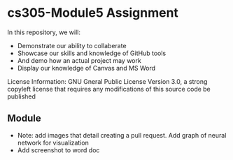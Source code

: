 # cs305-Module5 Assignment
In this repository, we will:
* Demonstrate our ability to collaberate
* Showcase our skills and knowledge of GitHub tools
* And demo how an actual project may work
* Display our knowledge of Canvas and MS Word

License Information: GNU Gneral Public License Version 3.0, a strong copyleft license that requires any modifications of this source code be published

## Module
* Note: add images that detail creating a pull request.
Add graph of neural network for visualization
* Add screenshot to word doc
